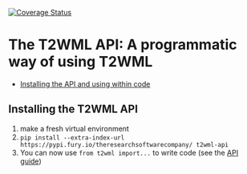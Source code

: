 [![Coverage Status](https://coveralls.io/repos/github/usc-isi-i2/t2wml-api/badge.svg?branch=master&service=github)](https://coveralls.io/github/usc-isi-i2/t2wml-api)

# The T2WML API: A programmatic way of using T2WML

* [Installing the API and using within code](#install)

## Installing the T2WML API

<span id="install"></span>

1. make a fresh virtual environment
2. `pip install --extra-index-url https://pypi.fury.io/theresearchsoftwarecompany/ t2wml-api`
3. You can now use `from t2wml import...` to write code (see the [API guide](API.md))
